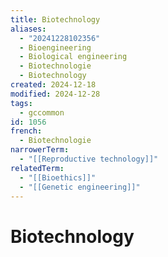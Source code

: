 ```yaml
---
title: Biotechnology
aliases:
  - "20241228102356"
  - Bioengineering
  - Biological engineering
  - Biotechnologie
  - Biotechnology
created: 2024-12-18
modified: 2024-12-28
tags:
  - gccommon
id: 1056
french:
  - Biotechnologie
narrowerTerm:
  - "[[Reproductive technology]]"
relatedTerm:
  - "[[Bioethics]]"
  - "[[Genetic engineering]]"
---
```

# Biotechnology
